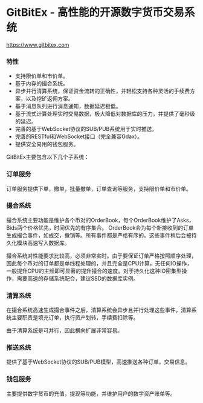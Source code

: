 # GitBitEx - 高性能的开源数字货币交易系统

https://www.gitbitex.com

### 特性
* 支持限价单和市价单。
* 基于内存的撮合系统。
* 异步并行清算系统，保证资金流转的正确性，并轻松支持各种灵活的手续费方案，以及挖矿返佣方案。
* 基于消息队列进行消息通知，数据延迟极低。
* 基于流式计算处理实时交易数据，极大降低对数据库的压力，并提供了毫秒级的延迟。
* 完善的基于WebSocket协议的SUB/PUB系统用于实时推送。
* 完善的RESTful和WebSocket接口（完全兼容Gdax）。
* 提供安全易用的钱包服务。

GitBitEx主要包含以下几个子系统：

### 订单服务
订单服务提供下单，撤单，批量撤单，订单查询等服务，支持限价单和市价单。

### 撮合系统
撮合系统主要功能是维护各个币对的OrderBook，每个OrderBook维护了Asks，Bids两个价格优先，时间优先的有序集合。
OrderBook会为每个新接收到的订单生成撮合事件，如成交，撤销等。所有事件都是严格有序的。这些事件稍后会被持久化模块高速写入数据库。

撮合系统对性能要求比较高，必须非常实时。由于要保证订单严格按照顺序处理，因此每个币对的订单都是单线程处理的，并且完全是CPU计算，无任何IO操作，
一般提升CPU的主频即可显著的提升撮合的速度。对于持久化这种IO密集型操作，需要高速的存储系统配合，建议SSD的数据库实例。

### 清算系统
在撮合系统高速生成撮合事件之后，清算系统会异步且并行处理这些事件。清算系统主要职责是填充订单，执行资产划转，手续费扣除等。

由于清算系统是可并行，因此横向扩展非常容易。

### 推送系统
提供了基于WebSocket协议的SUB/PUB模型，高速推送各种订单，交易信息。

### 钱包服务
主要提供数字货币的充值，提现等功能，并维护用户的数字资产账单等。
